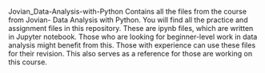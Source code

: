 Jovian_Data-Analysis-with-Python
Contains all the files from the course from Jovian- Data Analysis with Python. 
You will find all the practice and assignment files in this repository. 
These are ipynb files, which are written in Jupyter notebook.
Those who are looking for beginner-level work in data analysis might benefit from this. Those with experience can use these files for their revision.
This also serves as a reference for those are working on this course. 
